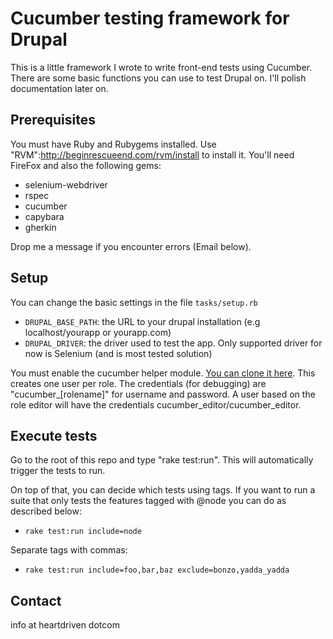 # Cucumber testing framework for Drupal

This is a little framework I wrote to write front-end tests using Cucumber.  There are some basic functions you can 
use to test Drupal on.  I'll polish documentation later on.

## Prerequisites

You must have Ruby and Rubygems installed.  Use "RVM":http://beginrescueend.com/rvm/install to install it.  You'll need 
FireFox and also the following gems:

* selenium-webdriver
* rspec
* cucumber
* capybara
* gherkin

Drop me a message if you encounter errors (Email below).
 

## Setup

You can change the basic settings in the file `tasks/setup.rb`

* `DRUPAL_BASE_PATH`: the URL to your drupal installation (e.g localhost/yourapp or yourapp.com)
* `DRUPAL_DRIVER`: the driver used to test the app.  Only supported driver for now is Selenium (and is most tested solution)

You must enable the cucumber helper module.  [You can clone it here](https://github.com/Agiboo/Cucumber-helper "Cucumber_helper project").  This creates one user per role.  The credentials (for debugging) are 
"cucumber_[rolename]" for username and password.  A user based on the role editor will have the credentials cucumber_editor/cucumber_editor.

## Execute tests

Go to the root of this repo and type "rake test:run".  This will automatically trigger the tests to run.

On top of that, you can decide which tests using tags.  If you want to run a suite that only tests the features 
tagged with @node you can do as described below:

* `rake test:run include=node`

Separate tags with commas:

* `rake test:run include=foo,bar,baz exclude=bonzo,yadda_yadda`

## Contact

info at heartdriven dotcom
